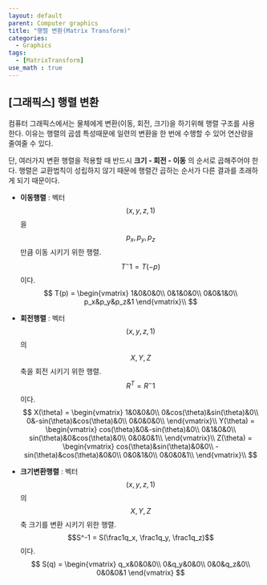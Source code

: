 ```yaml
---
layout: default
parent: Computer graphics
title: "행렬 변환(Matrix Transform)"
categories:
  - Graphics
tags:
  - [MatrixTransform]
use_math : true
---
```


## [그래픽스] 행렬 변환

  컴퓨터 그래픽스에서는 물체에게 변환(이동, 회전, 크기)을 하기위해 행렬 구조를 사용한다. 이유는 행렬의 곱셈 특성때문에 일련의 변환을 한 번에 수행할 수 있어 연산량을 줄여줄 수 있다.

 단, 여러가지 변환 행렬을 적용할 때 반드시 **크기 - 회전 - 이동** 의 순서로 곱해주어야 한다. 행렬은 교환법칙이 성립하지 않기 때문에 행렬간 곱하는 순서가 다른 결과를 초래하게 되기 때문이다.



- **이동행렬** : 벡터 $$(x, y, z, 1)$$ 을 $$p_x, p_y, p_z$$ 만큼 이동 시키기 위한 행렬. $$T^-1 = T(-p)$$ 이다.
  $$
  T(p) =
  \begin{vmatrix}
  1&0&0&0\\
  0&1&0&0\\
  0&0&1&0\\
  p_x&p_y&p_z&1
  \end{vmatrix}\\
  $$
  

- **회전행렬** :  벡터 $$(x, y, z, 1)$$의 $$X, Y, Z$$ 축을 회전 시키기 위한 행렬. $$R^T = R^-1$$ 이다.
  $$
  X(\theta) =
  \begin{vmatrix}
  1&0&0&0\\
  0&cos(\theta)&sin(\theta)&0\\
  0&-sin(\theta)&cos(\theta)&0\\
  0&0&0&0\\
  \end{vmatrix}\\
  Y(\theta) =
  \begin{vmatrix}
  cos(\theta)&0&-sin(\theta)&0\\
  0&1&0&0\\
  sin(\theta)&0&cos(\theta)&0\\
  0&0&0&1\\
  \end{vmatrix}\\
  Z(\theta) =
  \begin{vmatrix}
  cos(\theta)&sin(\theta)&0&0\\
  -sin(\theta)&cos(\theta)&0&0\\
  0&0&1&0\\
  0&0&0&1\\
  \end{vmatrix}\\
  $$
  

- **크기변환행렬** : 벡터 $$(x, y, z, 1)$$의 $$X, Y, Z$$ 축 크기를 변환 시키기 위한 행렬. $$S^-1 = S(\frac1q_x, \frac1q_y, \frac1q_z)$$ 이다.
  $$
  S(q) =
  \begin{vmatrix}
  q_x&0&0&0\\
  0&q_y&0&0\\
  0&0&q_z&0\\
  0&0&0&1
  \end{vmatrix}
  $$
